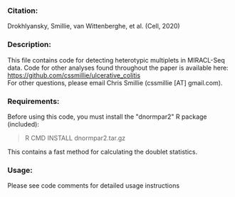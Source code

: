 ### Citation:
Drokhlyansky, Smillie, van Wittenberghe, et al. (Cell, 2020)

### Description:
This file contains code for detecting heterotypic multiplets in MIRACL-Seq data. Code for other analyses found throughout the paper is available here:  
https://github.com/cssmillie/ulcerative_colitis<br/>
For other questions, please email Chris Smillie (cssmillie [AT] gmail.com). 
  
### Requirements:
Before using this code, you must install the "dnormpar2" R package (included):  
> R CMD INSTALL dnormpar2.tar.gz

This contains a fast method for calculating the doublet statistics. 
  
### Usage:
Please see code comments for detailed usage instructions
